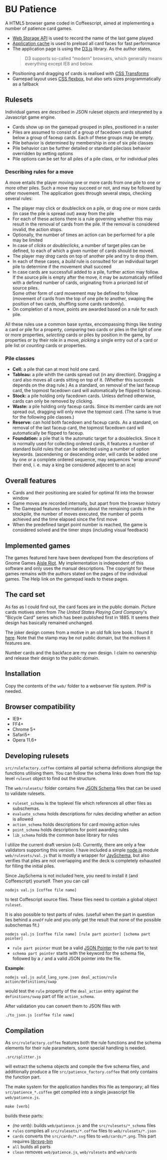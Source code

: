# BU Patience

A HTML5 browser game coded in Coffeescript, aimed at implementing a number of patience card games.

- [Web Storage API](http://www.whatwg.org/specs/web-apps/current-work/multipage/webstorage.html)
  is used to record the name of the last game played
- [Application cache](http://www.whatwg.org/specs/web-apps/current-work/multipage/offline.html#appcache)
  is used to preload all card faces for fast performance
- The application page is using the [D3.js](https://github.com/mbostock/d3/wiki) library.
  As the author states, 
  > D3 supports so-called “modern” browsers, which generally means everything except IE8 and below.
- Positioning and dragging of cards is realised with [CSS Transforms](http://www.w3.org/TR/css3-transforms)
- Gamepad layout uses [CSS flexbox](http://www.w3.org/TR/css3-flexbox), but also sets sizes programmatically
  as a fallback

## Rulesets

Individual games are described in JSON ruleset objects and interpreted by a Javascript game engine.

- Cards show up on the gamepad grouped in piles, positioned in a raster 
- Piles are assumed to consist of a group of facedown cards situated below a group of faceup cards.
  Each of these groups may be empty.
- Pile behavior is determined by membership in one of six pile classes
- Pile behavior can be further detailed or standard pileclass behavior overridden by setting options
- Pile options can be set for all piles of a pile class, or for individual piles

### Describing rules for a move

A move entails the player moving one or more cards from one pile to one or more other piles.
Such a move may succeed or not, and may be followed by other movement. The application goes through
several steps, checking several rules:

- The player may click or doubleclick on a pile, or drag one or more cards (in case the pile is
  spread out) away from the pile
- For each of these actions there is a rule governing whether this may result in the removal of
  cards from the pile. If the removal is considered invalid, the action stops.
- Optionally, the number of times an action can be performed for a pile may be limited
- In case of _clicks_ or _doubleclicks_, a number of target piles can be defined, to each of which
  a given number of cards should be moved.
- The player may _drag_ cards on top of another pile and try to drop them.
- In each of these cases, a _build_ rule is consulted for an individual target pile to determine
  if the movement shall succeed
- In case cards are successfull added to a pile, further action may follow.  
  If the source pile is empty after the move, it may be automatically refilled with
  a defined number of cards, originating from a priorized list of source piles.  
  Some other form of card movement may be defined to follow (movement of cards from the
  top of one pile to another, swaping the position of two cards, shuffling some cards randomly).
- On completion of a move, points are awarded based on a rule for each pile.

All these rules use a common base syntax, encompassing things like _testing_ a card or pile
for a property, _comparing_ two cards or piles in the light of one or more properties,
_selecting_ cards or piles by position in the game, by properties or by their role in a move,
_picking_ a single entry out of a card or pile list or _counting_ cards or properties.

### Pile classes

- __Cell:__ a pile that can at most hold one card.
- __Tableau:__ a pile whith the cards spread out (in any direction). Dragging
  a card also moves all cards sitting on top of it. (Whether this succeeds depends on the
  drag rule.) As a standard, on removal of the last faceup card, the topmost facedown card
  will automatically be flipped to faceup.
- __Stock:__ a pile holding only facedown cards. Unless defined otherwise, cards
  can only be removed by clicking.
- __Waste:__ a pile holding only faceup cards. Since its member cards are not spread
  out, dragging will only move the topmost card. (The same is true for the following pile classes.)
- __Reserve:__ can hold both facedown and faceup cards. As a standard, on removal
  of the last faceup card, the topmost facedown card will automatically be flipped to faceup.
- __Foundation:__ a pile that is the automatic target for a doubleclick. Since
  it is normally used for collecting ordered cards, it features a number of standard build rules
  that can be selected using a number of option keywords. (ascendening or descending order, will
  cards be added one by one or a complete ordered sequence, may sequences "wrap around" their end,
  i. e. may a king be considered adjecent to an ace)

## Overall features

- Cards and their positioning are scaled for optimal fit into the browser window
- Game moves are recorded internally, but apart from the browser history
- The Gamepad features informations about the remaining cards in the stockpile,
  the number of moves executed, the number of points achieved and the time elapsed 
  since the first move
- When the predefined target point number is reached, the game is considered solved
  and the timer stops (including visual feedback)

## Implemented games

The games featured here have been developed from the descriptions of Gnome Games 
[Aisle Riot](https://help.gnome.org/users/aisleriot/stable/index.html). My implementation
is independent of this software and only uses the manual descriptions. The copyright for
these games remains with the authors stated on the pages of the individual games. The Help
link on the gamepad leads to these pages.

## The card set

As fas as I could find out, the card faces are in the public domain. Picture cards motives
stem from _The United States Playing Card Company_'s "Bicycle Card" series which has been
published first in 1885. It seems their design has basically remained unchanged.

The joker design comes from a motive in an old folk lore book. I found it
[here](https://commons.wikimedia.org/wiki/File:DBP_1977_922_Till_Eulenspiegel.jpg). Note that
the stamp may be not public domain, but the motives it features are.

Number cards and the backface are my own design. I claim no ownership and release their design
to the public domain.

## Installation

Copy the contents of the `web/` folder to a webserver file system. PHP is needed.

## Browser compatibility

- IE9+
- FF4+
- Chrome 5+
- Safari5+
- Opera 11.6+

## Developing rulesets

`src/rulefactory.coffee` contains all partial schema definitions alongsige the functions
utilising them. You can follow the schema links down from the top level `ruleset` object to find
out the structure.

The `web/rulesets/` folder contains five [JSON Schema](http://json-schema.org/) files that
can be used to validate rulesets.

- `ruleset_schema` is the toplevel file which references all other files as subschemas.
- `evaluate_schema` holds descriptions for rules deciding whether an action is allowed
- `action_schema` holds descriptions for card moving action rules
- `point_schema` holds descriptions for point awarding rules
- `lib_schema` holds the common base library for rules

I utilize the current draft version (v4). Currently, there are only a few validators supporting
this version. I have included a simple [node.js](http://nodejs.org) module `web/rulesets/val.js`
that is mostly a wrapper for [JaySchema](https://github.com/natesilva/jayschema), but also verifies
that piles are not overlapping and the deck is completely exhausted for filling the initial piles.

Since JaySchema is not included here, you need to install it (and Coffeescript) yourself.
Then you can call

    nodejs val.js [coffee file name]

to test Coffescript source files. These files need to contain a global object `ruleset`.

It is also possible to test parts of rules. (usefull when the part in question lies behind
a _`oneOf`_ rule and you only get the result that none of the possible subschemas fit.)


    nodejs val.js [coffee file name] [rule part pointer] [schema part pointer]

- `rule part pointer` must be a valid
  [JSON Pointer](http://tools.ietf.org/html/draft-ietf-appsawg-json-pointer-07) to the
  rule part to test
- `schema part pointer` starts with the keyword for the schema file, followed by a `/`
  and a valid JSON pointer into the file.

__Example__:

    nodejs val.js auld_lang_syne.json deal_action/rule action/definitions/swap

would test the `rule` property of the `deal_action` entry against the `definitions/swap` part
of file `action_schema`.

After validation you can convert them to JSON files with

    ./to_json.js [coffee file name]

## Compilation

As `src/rulefactory.coffee` features both the rule functions and the schema elements for their
rule parameters, some special handling is needed.

    .src/splitter.js

will extract the schema objects and compile the five schema files, and additionally produce a file
`src/patience_factory.coffee` that only contains the function part.

The make system for the application handles this file as temporary; all files `src/patience_*.coffee`
get compiled into a single javascript file `web/patience.js`.

    make [verb]
 
builds these parts:
 
- _(no verb)_: builds `web/patience.js` and the `src/rulesets/*_schema` files
- `rules` compiles all `src/rulesets/*.coffee` files to `web/rulesets/*.json`
- `cards` converts the `src/cards/*.svg` files to `web/cards/*.png`. This part requires
  [librsvg-bin](https://wiki.gnome.org/LibRsvg)
- `all` builds all parts
- `clean` removes `web/patience.js`, `web/rulesets` and `web/cards`

